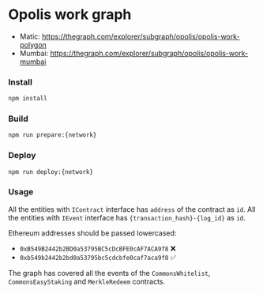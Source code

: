 # Opolis work graph

- Matic: https://thegraph.com/explorer/subgraph/opolis/opolis-work-polygon
- Mumbai: https://thegraph.com/explorer/subgraph/opolis/opolis-work-mumbai

### Install

```bash
npm install
```

### Build

```bash
npm run prepare:{network}
```

### Deploy

```bash
npm run deploy:{network}
```

### Usage

All the entities with `IContract` interface has `address` of the contract as `id`.
All the entities with `IEvent` interface has `{transaction_hash}-{log_id}` as `id`.

Ethereum addresses should be passed lowercased:

- `0xB549B2442b2BD0a53795BC5cDcBFE0cAF7ACA9f8` ❌
- `0xb549b2442b2bd0a53795bc5cdcbfe0caf7aca9f8` ✅

The graph has covered all the events of the `CommonsWhitelist`, `CommonsEasyStaking` and `MerkleRedeem` contracts.